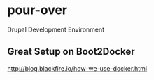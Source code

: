 # pour-over
Drupal Development Environment 

## Great Setup on Boot2Docker
http://blog.blackfire.io/how-we-use-docker.html
